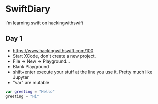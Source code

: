# SwiftDiary
i'm learning swift on hackingwithswift

## Day 1

* https://www.hackingwithswift.com/100
* Start XCode, don't create a new project.
* File -> New -> Playground...
* Blank Playground
* shift+enter execute your stuff at the line you use it. Pretty much like Jupyter
* "var" are mutable 

```swift
var greeting = "Hello"
greeting = "Hi"
```
